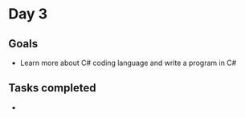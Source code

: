 # Day 3
## Goals
* Learn more about C# coding language and write a program in C#


## Tasks completed
* 